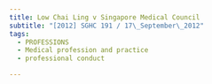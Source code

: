 ```yaml
---
title: Low Chai Ling v Singapore Medical Council
subtitle: "[2012] SGHC 191 / 17\_September\_2012"
tags:
  - PROFESSIONS
  - Medical profession and practice
  - professional conduct

---
```


